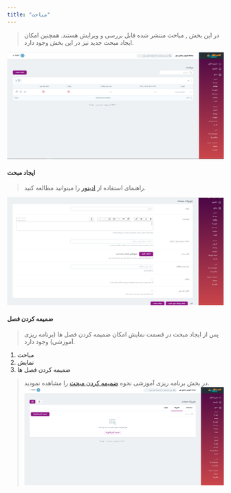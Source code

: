 ```yaml
---
title: "مباحث"
---
```

> در این بخش , مباحث منتشر شده  قابل بررسی و ویرایش هستند. همچنین امکان ایجاد مبحث جدید  نیز در این بخش وجود دارد.

![](mabhas1.png)
#### ایجاد مبحث 
> راهنمای استفاده از [ادیتور]( ../../../system/editor) را میتوانید مطالعه کنید.
>
![](mabhas.png)

#### ضمیمه کردن فصل 
> پس از ایجاد مبحث در قسمت نمایش امکان ضمیمه کردن فصل ها (برنامه ریزی آموزشی) وجود دارد.
1. مباحث
2. نمایش
3. ضمیمه کردن فصل ها
> در بخش برنامه ریزی آموزشی نحوه [ضمیمه کردن مبحث](../) را مشاهده نمودید.
![](mabhas2.png)
>